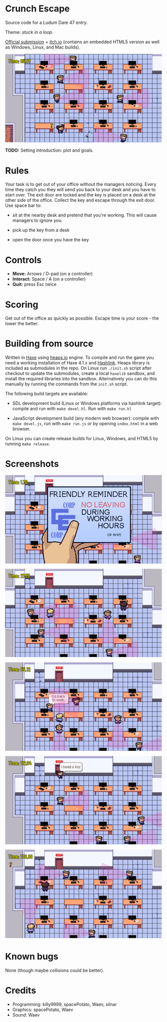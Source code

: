 Crunch Escape
=============

Source code for a Ludum Dare 47 entry.

Theme: *stuck in a loop*.

[Official submission](https://ldjam.com/events/ludum-dare/47/crunch-escape) +
[itch.io](https://killy9999.itch.io/crunch-escape) (contains an embedded HTML5
version as well as Windows, Linux, and Mac builds).

![gameplay](screenshots/crunch_escape_gameplay_3.png)

**TODO:** Setting introduction: plot and goals.


Rules
=====

Your task is to get out of your office without the managers noticing.  Every
time they catch you they will send you back to your desk and you have to start
over.  The exit door are locked and the key is placed on a desk at the other
side of the office.  Collect the key and escape through the exit door.  Use
space bar to:

  * sit at the nearby desk and pretend that you're working.  This will cause
    managers to ignore you.

  * pick up the key from a desk

  * open the door once you have the key


Controls
========

  * **Move:** Arrows / D-pad (on a controller)
  * **Interact:** Space / A (on a controller)
  * **Quit:** press Esc twice


Scoring
=======

Get out of the office as quickly as possible.  Escape time is your score - the
lower the better.


Building from source
====================

Written in [Haxe](https://haxe.org/) using [heaps.io](https://heaps.io/) engine.
To compile and run the game you need a working installation of Haxe 4.1.x and
[Hashlink](https://hashlink.haxe.org).  Heaps library is included as submodules
in the repo.  On Linux run `./init.sh` script after checkout to update the
submodules, create a local `haxelib` sandbox, and install the required libraries
into the sandbox.  Alternatively you can do this manually by running the
commands from the `init.sh` script.

The following build targets are available:

  * SDL development build (Linux or Windows platforms via hashlink target):
    compile and run with `make devel.hl`.  Run with `make run.hl`

  * JavaScript development build (any modern web browser): compile with `make
    devel.js`, run with `make run.js` or by opening `index.html` in a web
    browser.

On Linux you can create release builds for Linux, Windows, and HTML5 by running
`make release`.


Screenshots
===========

![gameplay_preview_1](screenshots/crunch_escape_title_screen.png)

![gameplay_preview_1](screenshots/crunch_escape_gameplay_1.png)

![gameplay_preview_1](screenshots/crunch_escape_gameplay_2.png)

![gameplay_preview_1](screenshots/crunch_escape_gameplay_4.png)

![gameplay_preview_1](screenshots/crunch_escape_gameplay_5.png)


Known bugs
==========

None (though maybe collisions could be better).


Credits
=======

  * Programming: killy9999, spacePotato, Waev, silnar
  * Graphics: spacePotato, Waev
  * Sound: Waev
